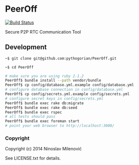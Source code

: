 # PeerOff #

[![Build Status](https://travis-ci.org/pythogorian/PeerOff.png?branch=devel)](https://travis-ci.org/pythogorian/PeerOff)

Secure P2P RTC Communication Tool

## Development ##
```bash
~$ git clone git@github.com:pythogorian/PeerOff.git
```

```bash
~$ cd PeerOff
```

```bash
# make sure you are using ruby 2.1.2
PeerOff$ bundle install --path vendor/bundle
PeerOff$ cp config/database.yml.example config/database.yml
# configure database connection in config/database.yml
PeerOff$ cp config/secrets.yml.example config/secrets.yml
# configure secret keys in config/secrets.yml
PeerOff$ bundle exec rake db:migrate
PeerOff$ bundle exec rake db:seed
PeerOff$ bundle exec rspec
# all tests should pass
PeerOff$ bundle exec foreman start
# point your web browser to http://localhost:3000/
```

### Copyright ###
Copyright (c) 2014 Ninoslav Milenović

See LICENSE.txt for details.